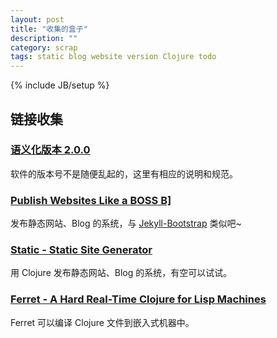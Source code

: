 ```yaml
---
layout: post
title: "收集的盒子"
description: ""
category: scrap
tags: static blog website version Clojure todo
---
```

{% include JB/setup %}

## 链接收集

### [语义化版本 2.0.0](http://semver.org/lang/zh-CN/#section)

软件的版本号不是随便乱起的，这里有相应的说明和规范。

### [Publish Websites Like a BOSS B\]](http://ruhoh.com/)

发布静态网站、Blog 的系统，与 [Jekyll-Bootstrap](http://jekyllbootstrap.com) 类似吧~

### [Static - Static Site Generator](https://nakkaya.com/static.html)

用 Clojure 发布静态网站、Blog 的系统，有空可以试试。

### [Ferret - A Hard Real-Time Clojure for Lisp Machines](https://nakkaya.com/2016/06/10/ferret-a-hard-real-time-clojure-for-lisp-machines/)

Ferret 可以编译 Clojure 文件到嵌入式机器中。
